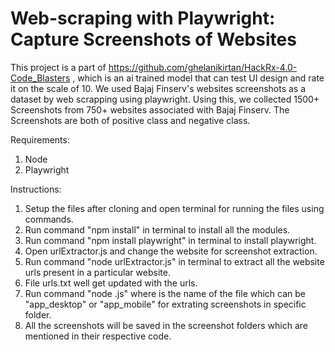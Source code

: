 # Web-scraping with Playwright: Capture Screenshots of Websites
This project is a part of https://github.com/ghelanikirtan/HackRx-4.0-Code_Blasters , which is an ai trained model that can 
test UI design and rate it on the scale of 10. 
We used Bajaj Finserv's websites screenshots as a dataset by web scrapping using playwright. 
Using this, we collected 1500+ Screenshots from 750+ websites associated with Bajaj Finserv. 
The Screenshots are both of positive class and negative class.

Requirements:
1. Node
2. Playwright 

Instructions:
1. Setup the files after cloning and open terminal for running the files using commands.
1. Run command "npm install" in terminal to install all the modules.
2. Run command "npm install playwright" in terminal to install playwright.
3. Open urlExtractor.js and change the website for screenshot extraction.
4. Run command "node urlExtractor.js" in terminal to extract all the website urls present in a particular website.
5. File urls.txt well get updated with the urls.
6. Run command "node <file>.js" where <file> is the name of the file which can be "app_desktop" or "app_mobile" for extrating screenshots in specific folder.
7. All the screenshots will be saved in the screenshot folders which are mentioned in their respective code.
